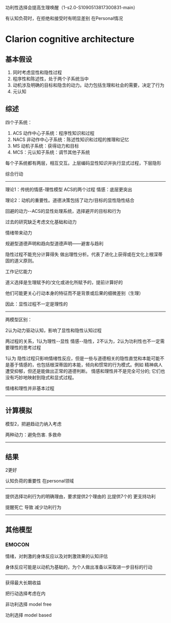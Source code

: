 功利性选择会提高生理唤醒（1-s2.0-S1090513817300831-main）

有认知负荷时，在拒绝和接受时有明显差别 在Personal情况

# Clarion cognitive architecture

## 基本假设

1. 同时考虑显性和隐性过程
2. 程序性和陈述性，处于两个子系统当中
3. 动机涉及明确的目标和隐含的动力。动力包括生理和社会的需要，决定了行为
4. 元认知

## 综述

四个子系统：

1. ACS 动作中心子系统：程序性知识和过程
2. NACS 非动作中心子系统：陈述性知识和过程的推理和记忆
3. MS 动机子系统：获得动力和目标
4. MCS：元认知子系统：调节其他子系统

每个子系统都有两层，相互交互。上层编码显性知识并执行显式过程，下层隐形

综合行动

------

理论1：传统的情感-理性模型 ACS的两个过程 情感：底层更突出

理论2：动机的重要性。道德决策包括了动力/目标的显性隐性结合

回避的动力--ACS的显性处理系统，选择避开的目标和行为

过去的研究缺乏考虑文化基础和动力

情绪带来动力



规避型道德声明和趋向型道德声明——避害与趋利

隐性过程不能充分计算得失 做出理性分析。代表了进化上获得或在文化上根深蒂固的道义原则。

工作记忆能力

道义选择是生理赋予的/文化或进化所赋予的，提前计算好的

他们可能更关心行动本身的特征而不是背景或后果的细微差别（生理）

因此：显性过程不一定是理性的

------

两模型区别：

2认为动力驱动认知，影响了显性和隐性认知过程

两过程的关系，1认为理性--显性 情感--隐性，2不认为，2认为功利性也不一定需要理性的思考过程

1认为 隐性过程只影响情绪性反应，但是一些与道德相关的隐性直觉和本能可能不是基于情感的，也包括根深蒂固的本能，倾向和惯常的行为模式。例如 精神病人遭受抑郁，但还是能做出正常的道德判断。                 情感和理性并不是完全可分的; 它们也没有巧妙地映射到隐式和显式过程。

情绪和理性并非基本过程 

------

## 计算模拟

模型2，把避趋动力纳入考虑 

两种动力：避免伤害. 多救命

------

## 结果

2更好

认知负荷的重要性 在personal领域

------

提供选择功利行为的明确理由，要求提供2个理由的 比提供7个的 更支持功利

提醒死亡 导致 减少功利行为

------

## 其他模型

### EMOCON

情绪，对刺激的身体反应以及对刺激效果的认知评估

身体反应可能是以动机为基础的，为个人做出准备以采取进一步目标的行动

------

获得最大长期收益

把行动选择考虑在内

非功利选择 model free

功利选择 model based

